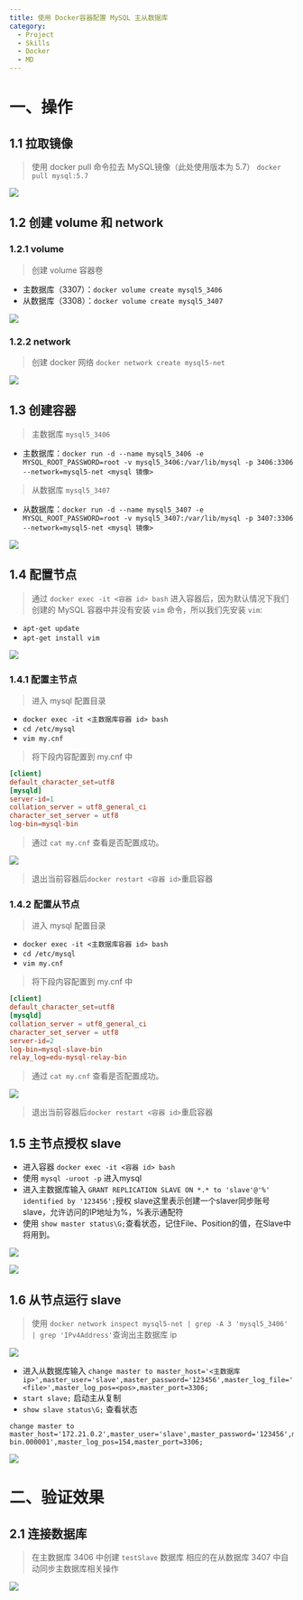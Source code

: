 ```yaml
---
title: 使用 Docker容器配置 MySQL 主从数据库
category:
  - Project
  - Skills
  - Docker
  - MD
---
```

# 一、操作

## 1.1 拉取镜像

> 使用 docker pull 命令拉去 MySQL镜像（此处使用版本为 5.7） `docker pull mysql:5.7`


![](https://cola-picgo-1311841992.cos.ap-beijing.myqcloud.com/20230416213853.png)



## 1.2 创建 volume 和 network

### 1.2.1 volume

> 创建 volume 容器卷

-   主数据库（3307）：`docker volume create mysql5_3406`
-   从数据库（3308）：`docker volume create mysql5_3407`

![](https://cola-picgo-1311841992.cos.ap-beijing.myqcloud.com/20230416214018.png)

### 1.2.2 network

> 创建 docker 网络 `docker network create mysql5-net`

![](https://cola-picgo-1311841992.cos.ap-beijing.myqcloud.com/20230416214057.png)


## 1.3 创建容器

> 主数据库 `mysql5_3406`

-   主数据库：`docker run -d --name mysql5_3406 -e MYSQL_ROOT_PASSWORD=root -v mysql5_3406:/var/lib/mysql -p 3406:3306 --network=mysql5-net <mysql 镜像>`

> 从数据库 `mysql5_3407`


-   从数据库：`docker run -d --name mysql5_3407 -e MYSQL_ROOT_PASSWORD=root -v mysql5_3407:/var/lib/mysql -p 3407:3306 --network=mysql5-net <mysql 镜像>`

![](https://cola-picgo-1311841992.cos.ap-beijing.myqcloud.com/20230416214546.png)



## 1.4 配置节点

> 通过 `docker exec -it <容器 id> bash` 进入容器后，因为默认情况下我们创建的 MySQL 容器中并没有安装 `vim` 命令，所以我们先安装 `vim`:

-   `apt-get update`
-   `apt-get install vim`

![](https://cola-picgo-1311841992.cos.ap-beijing.myqcloud.com/20230416215835.png)



### 1.4.1 配置主节点

> 进入 mysql 配置目录

-   `docker exec -it <主数据库容器 id> bash`
-   `cd /etc/mysql`
-   `vim my.cnf`

> 将下段内容配置到 my.cnf 中

```conf
[client]
default_character_set=utf8
[mysqld]
server-id=1 
collation_server = utf8_general_ci
character_set_server = utf8
log-bin=mysql-bin

```

> 通过 `cat my.cnf` 查看是否配置成功。

![](https://cola-picgo-1311841992.cos.ap-beijing.myqcloud.com/20230416221236.png)

> 退出当前容器后`docker restart <容器 id>`重启容器



### 1.4.2 配置从节点

> 进入 mysql 配置目录

-   `docker exec -it <主数据库容器 id> bash`
-   `cd /etc/mysql`
-   `vim my.cnf`

> 将下段内容配置到 my.cnf 中

```conf
[client]
default_character_set=utf8
[mysqld]
collation_server = utf8_general_ci
character_set_server = utf8
server-id=2  
log-bin=mysql-slave-bin   
relay_log=edu-mysql-relay-bin 

```

> 通过 `cat my.cnf` 查看是否配置成功。

![](https://cola-picgo-1311841992.cos.ap-beijing.myqcloud.com/20230416222236.png)

> 退出当前容器后`docker restart <容器 id>`重启容器



## 1.5 主节点授权 slave

- 进入容器 `docker exec -it <容器 id> bash`
- 使用 `mysql -uroot -p` 进入mysql
-   进入主数据库输入 `GRANT REPLICATION SLAVE ON *.* to 'slave'@'%' identified by '123456';`授权 slave这里表示创建一个slaver同步账号slave，允许访问的IP地址为%，%表示通配符
-   使用 `show master status\G;`查看状态，记住File、Position的值，在Slave中将用到。

![](https://cola-picgo-1311841992.cos.ap-beijing.myqcloud.com/20230416221551.png)

![](https://cola-picgo-1311841992.cos.ap-beijing.myqcloud.com/20230416221904.png)


## 1.6 从节点运行 slave

>使用 `docker network inspect mysql5-net | grep -A 3 'mysql5_3406' | grep 'IPv4Address'`查询出主数据库 ip

![](https://cola-picgo-1311841992.cos.ap-beijing.myqcloud.com/20230416220505.png)


-   进入从数据库输入 `change master to master_host='<主数据库 ip>',master_user='slave',master_password='123456',master_log_file='<file>',master_log_pos=<pos>,master_port=3306;`
-   `start slave;` 启动主从复制
-   `show slave status\G;` 查看状态

```shell
change master to master_host='172.21.0.2',master_user='slave',master_password='123456',master_log_file='mysql-bin.000001',master_log_pos=154,master_port=3306;
```

![](https://cola-picgo-1311841992.cos.ap-beijing.myqcloud.com/20230416223103.png)

# 二、验证效果

## 2.1 连接数据库

> 在主数据库 3406 中创建 `testSlave` 数据库
> 相应的在从数据库 3407 中自动同步主数据库相关操作

![](https://cola-picgo-1311841992.cos.ap-beijing.myqcloud.com/20230416223215.png)
